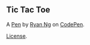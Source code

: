 Tic Tac Toe
-----------


A [Pen](https://codepen.io/themissingcram/pen/ZExEQEw) by [Ryan Ng](https://codepen.io/themissingcram) on [CodePen](https://codepen.io).

[License](https://codepen.io/license/pen/ZExEQEw).